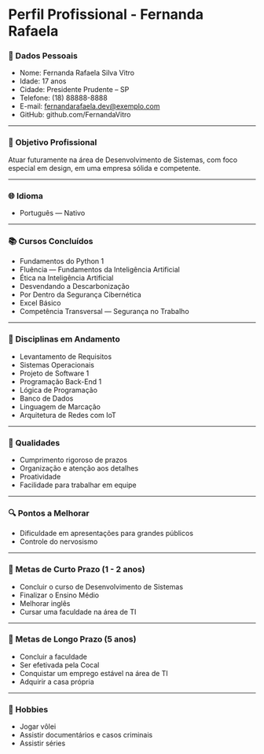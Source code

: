 # Perfil Profissional - Fernanda Rafaela 

### 📜 Dados Pessoais
- Nome: Fernanda Rafaela Silva Vitro
- Idade: 17 anos
- Cidade: Presidente Prudente – SP
- Telefone: (18) 88888-8888
- E-mail: fernandarafaela.dev@exemplo.com
- GitHub: github.com/FernandaVitro

---
### 📌 Objetivo Profissional
Atuar futuramente na área de Desenvolvimento de Sistemas, com foco especial em design, em uma empresa sólida e competente.

---
### 🌐 Idioma
 - Português — Nativo

---
### 📚 Cursos Concluídos
- Fundamentos do Python 1
- Fluência — Fundamentos da Inteligência Artificial
- Ética na Inteligência Artificial
- Desvendando a Descarbonização
- Por Dentro da Segurança Cibernética
- Excel Básico
- Competência Transversal — Segurança no Trabalho

---
### 📑 Disciplinas em Andamento
- Levantamento de Requisitos
- Sistemas Operacionais
- Projeto de Software 1
- Programação Back-End 1
- Lógica de Programação
- Banco de Dados
- Linguagem de Marcação
- Arquitetura de Redes com IoT

--- 
### 🏅 Qualidades
- Cumprimento rigoroso de prazos
- Organização e atenção aos detalhes
- Proatividade
- Facilidade para trabalhar em equipe

---
### 🔍 Pontos a Melhorar
- Dificuldade em apresentações para grandes públicos
- Controle do nervosismo

---
### 📆 Metas de Curto Prazo (1 - 2 anos)
- Concluir o curso de Desenvolvimento de Sistemas
- Finalizar o Ensino Médio
- Melhorar inglês
- Cursar uma faculdade na área de TI

---
### 🔗 Metas de Longo Prazo (5 anos)
- Concluir a faculdade
- Ser efetivada pela Cocal
- Conquistar um emprego estável na área de TI
- Adquirir a casa própria

--- 
### 🎊 Hobbies
- Jogar vôlei
- Assistir documentários e casos criminais
- Assistir séries 